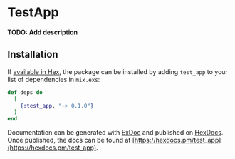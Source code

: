 # TestApp

**TODO: Add description**

## Installation

If [available in Hex](https://hex.pm/docs/publish), the package can be installed
by adding `test_app` to your list of dependencies in `mix.exs`:

```elixir
def deps do
  [
    {:test_app, "~> 0.1.0"}
  ]
end
```

Documentation can be generated with [ExDoc](https://github.com/elixir-lang/ex_doc)
and published on [HexDocs](https://hexdocs.pm). Once published, the docs can
be found at [https://hexdocs.pm/test_app](https://hexdocs.pm/test_app).

